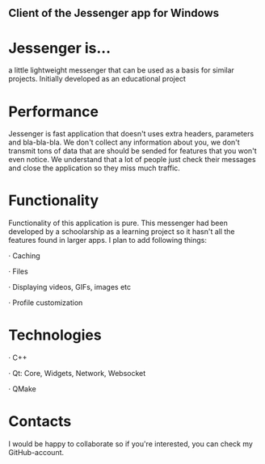 ## Client of the Jessenger app for Windows
# Jessenger is...
a little lightweight messenger that can be used as a basis for similar projects. Initially developed as an educational project
# Performance
Jessenger is fast application that doesn't uses extra headers, parameters and bla-bla-bla. We don't collect any information about you, we don't transmit tons of data that are should be sended for features that you won't even notice. We understand that a lot of people just check their messages and close the application so they miss much traffic.
# Functionality
Functionality of this application is pure. This messenger had been developed by a schoolarship as a learning project so it hasn't all the features found in larger apps. I plan to add following things:

  · Caching

  · Files

  · Displaying videos, GIFs, images etc

  · Profile customization

# Technologies
  · C++

  · Qt: Core, Widgets, Network, Websocket

  · QMake

# Contacts
I would be happy to collaborate so if you're interested, you can check my GitHub-account.
